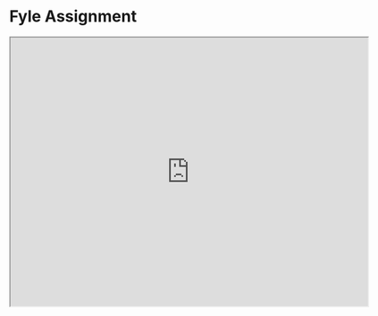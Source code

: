 # Fyle Assignment

<iframe src="https://drive.google.com/file/d/1VXRLQbeQ768xnQVFPrXc0NAM7QLEIrEr/view?usp=sharing" width="640" height="480">

## Table of Contents

- [Description](#description)
- [Technologies Used](#technologies-used)
- [usage](#usage)
- [License](#license)

## Description

Provide a detailed description of your project. Include its purpose, features, and any other relevant information.

## Technologies Used

- HTML
- CSS
- JavaScript
- jQuery
- Bootstrap



## Usage

Explain how to use your project. Provide examples or screenshots if necessary.

1. Open the `index.html` file in a web browser.
2. Explore the different sections of the website.
3. Interact with the carousel to view different slides.

## Credits

Acknowledge any individuals, resources, or third-party libraries that contributed to your project.

- [jQuery](https://jquery.com/)
- [Bootstrap](https://getbootstrap.com/)

## License

Specify the license under which your project is distributed.

This project is licensed under the [MIT License](LICENSE).
